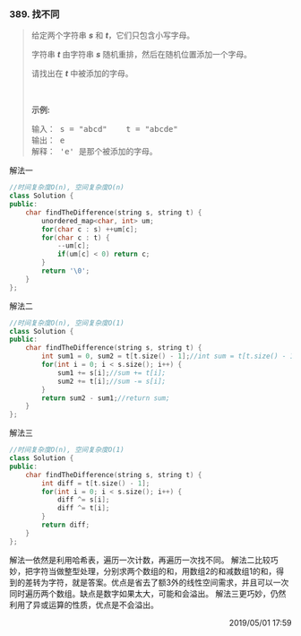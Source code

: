 ### 389. 找不同

> <div class="content__2ebE"><p>给定两个字符串 <em><strong>s</strong></em> 和
> <em><strong>t</strong></em>，它们只包含小写字母。</p>
> 
> <p>字符串&nbsp;<strong><em>t</em></strong>&nbsp;由字符串&nbsp;<strong><em>s</em></strong>&nbsp;随机重排，然后在随机位置添加一个字母。</p>
> 
> <p>请找出在 <em><strong>t</strong></em> 中被添加的字母。</p>
> 
> <p>&nbsp;</p>
> 
> <p><strong>示例:</strong></p>
> 
> <pre>输入： s = "abcd"    t = "abcde"
> 输出： e
> 解释： 'e' 是那个被添加的字母。 </pre> </div>

解法一
```cpp
//时间复杂度O(n), 空间复杂度O(n)
class Solution {
public:
    char findTheDifference(string s, string t) {
        unordered_map<char, int> um;
        for(char c : s) ++um[c];
        for(char c : t) {
            --um[c];
            if(um[c] < 0) return c;
        }
        return '\0';
    }
};
```

解法二
```cpp
//时间复杂度O(n), 空间复杂度O(1)
class Solution {
public:
    char findTheDifference(string s, string t) {
        int sum1 = 0, sum2 = t[t.size() - 1];//int sum = t[t.size() - 1];
        for(int i = 0; i < s.size(); i++) {
            sum1 += s[i];//sum += t[i];
            sum2 += t[i];//sum -= s[i];
        }
        return sum2 - sum1;//return sum;
    }
};
```

解法三
```cpp
//时间复杂度O(n), 空间复杂度O(1)
class Solution {
public:
    char findTheDifference(string s, string t) {
        int diff = t[t.size() - 1];
        for(int i = 0; i < s.size(); i++) {
            diff ^= s[i];
            diff ^= t[i];
        }
        return diff;
    }
};
```

解法一依然是利用哈希表，遍历一次计数，再遍历一次找不同。
解法二比较巧妙，把字符当做整型处理，分别求两个数组的和，用数组2的和减数组1的和，得到的差转为字符，就是答案。优点是省去了额3外的线性空间需求，并且可以一次同时遍历两个数组。缺点是数字如果太大，可能和会溢出。
解法三更巧妙，仍然利用了异或运算的性质，优点是不会溢出。

<div style="text-align: right">2019/05/01 17:59  </div>